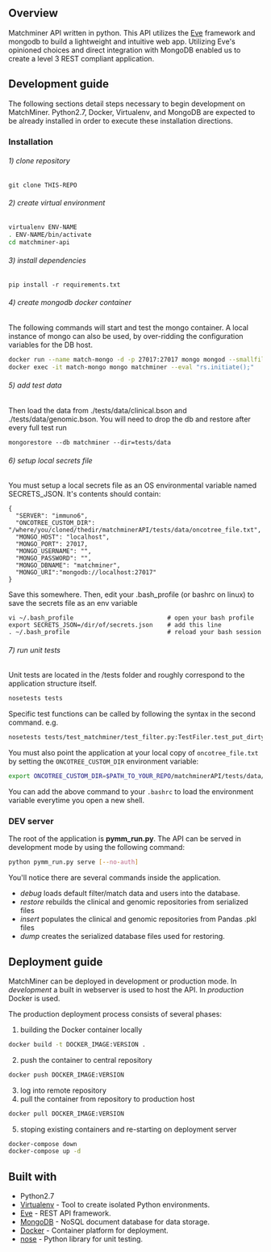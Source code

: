 ## Overview
Matchminer API written in python. This API utilizes the [Eve](http://python-eve.org/) framework and 
mongodb to build a lightweight and intuitive web app. Utilizing Eve's opinioned choices and direct 
integration with MongoDB enabled us to create a level 3 REST compliant application.

## Development guide
The following sections detail steps necessary to begin development on MatchMiner.
Python2.7, Docker, Virtualenv, and MongoDB are expected to be already installed 
in order to execute these installation directions.

### Installation
###### 1) clone repository
`git clone THIS-REPO`

###### 2) create virtual environment
```bash
virtualenv ENV-NAME
. ENV-NAME/bin/activate
cd matchminer-api
```

###### 3) install dependencies
`pip install -r requirements.txt`

###### 4) create mongodb docker container
The following commands will start and test the mongo container. A local instance of mongo can also be used,
 by over-ridding the configuration variables for the DB host.
```bash
docker run --name match-mongo -d -p 27017:27017 mongo mongod --smallfiles --replSet=rs0
docker exec -it match-mongo mongo matchminer --eval "rs.initiate();"
```

###### 5) add test data
Then load the data from ./tests/data/clinical.bson and ./tests/data/genomic.bson. You will need to drop the db and restore after every full test run

```mongorestore --db matchminer --dir=tests/data``` 

###### 6) setup local secrets file
You must setup a local secrets file as an OS environmental variable named SECRETS_JSON. It's contents should contain:
```
{  
  "SERVER": "immuno6", 
  "ONCOTREE_CUSTOM_DIR": "/where/you/cloned/thedir/matchminerAPI/tests/data/oncotree_file.txt", 
  "MONGO_HOST": "localhost", 
  "MONGO_PORT": 27017, 
  "MONGO_USERNAME": "", 
  "MONGO_PASSWORD": "", 
  "MONGO_DBNAME": "matchminer", 
  "MONGO_URI":"mongodb://localhost:27017"
}
```

Save this somewhere. Then, edit your .bash_profile (or bashrc on linux) to save the secrets file as an env variable

```
vi ~/.bash_profile                          # open your bash profile
export SECRETS_JSON=/dir/of/secrets.json    # add this line 
. ~/.bash_profile                           # reload your bash session
```
 

###### 7) run unit tests 
Unit tests are located in the /tests folder and roughly correspond to the application structure itself.
```bash
nosetests tests
```
Specific test functions can be called by following the syntax in the second command.
e.g.
 ```bash
nosetests tests/test_matchminer/test_filter.py:TestFiler.test_put_dirty
```

You must also point the application at your local copy of `oncotree_file.txt` by setting the `ONCOTREE_CUSTOM_DIR` environment variable:
```bash
export ONCOTREE_CUSTOM_DIR=$PATH_TO_YOUR_REPO/matchminerAPI/tests/data/oncotree_file.txt
```
You can add the above command to your `.bashrc` to load the environment variable everytime you open a new shell.

### DEV server ###

The root of the application is **pymm_run.py**. The API can be served in development mode by using the following command:
```bash
python pymm_run.py serve [--no-auth]
```

You'll notice there are several commands inside the application.
* *debug* loads default filter/match data and users into the database.
* *restore* rebuilds the clinical and genomic repositories from serialized files
* *insert* populates the clinical and genomic repositories from Pandas .pkl files
* *dump* creates the serialized database files used for restoring.


## Deployment guide

MatchMiner can be deployed in development or production mode. In *development* a built in webserver is used to host the API. In *production* Docker is used.

The production deployment process consists of several phases:
1. building the Docker container locally
```bash
docker build -t DOCKER_IMAGE:VERSION .
```
2. push the container to central repository
```bash
docker push DOCKER_IMAGE:VERSION
```
3. log into remote repository
4. pull the container from repository to production host
```bash
docker pull DOCKER_IMAGE:VERSION
```
5. stoping existing containers and re-starting on deployment server
```bash
docker-compose down
docker-compose up -d
```


## Built with
* Python2.7
* [Virtualenv](https://virtualenv.pypa.io/en/stable/) - Tool to create isolated Python environments.
* [Eve](http://python-eve.org/) - REST API framework.
* [MongoDB](https://docs.mongodb.com/) - NoSQL document database for data storage.
* [Docker](https://docs.docker.com/machine/) - Container platform for deployment.
* [nose](http://nose.readthedocs.io/en/latest/) - Python library for unit testing.